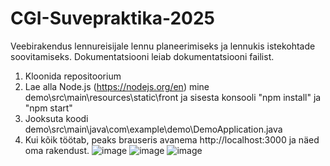 # CGI-Suvepraktika-2025

Veebirakendus lennureisijale lennu planeerimiseks ja lennukis istekohtade soovitamiseks. Dokumentatsiooni leiab dokumentatsiooni failist.

1. Kloonida repositoorium
2. Lae alla Node.js (https://nodejs.org/en)
   mine demo\src\main\resources\static\front ja sisesta konsooli "npm install" ja "npm start"
4. Jooksuta koodi demo\src\main\java\com\example\demo\DemoApplication.java
5. Kui kõik töötab, peaks brauseris avanema http://localhost:3000 ja näed oma rakendust.
![image](https://github.com/user-attachments/assets/57a16e9f-b5a4-4211-b2d8-6d0ae6dddf94)
![image](https://github.com/user-attachments/assets/801c5c88-1461-4709-8f48-2d897e1a8e7d)
![image](https://github.com/user-attachments/assets/30cb4c1b-65ae-4d81-842c-7505aae6578e)
